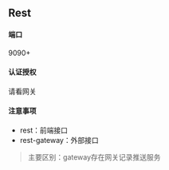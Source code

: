 ## Rest

#### 端口

9090+

#### 认证授权

请看网关

#### 注意事项

* rest：前端接口
* rest-gateway：外部接口

> 主要区别：gateway存在网关记录推送服务